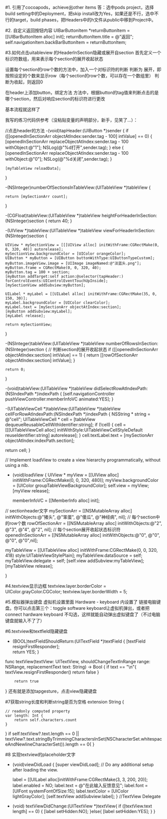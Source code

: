 #1. 引用了cocoapods，achieve出other items
  答：选中pods project，选择build setting中的Deployment，把skip install改为Yes，如果还是不行，选中不行的target，build phases，把Headers中的h文件从public中移到Project中。
  
#2. 自定义返回按钮内容
UIBarButtonItem *returnButtonItem = [[UIBarButtonItem alloc] init];
returnButtonItem.title = @"返回";
self.navigationItem.backBarButtonItem = returnButtonItem;

#3.如何点击uitableview 的HeaderInSection隐藏或展开自section
首先定义一个标识符数组，用来表示每个section的展开收起状态

设置每个section的row个数的方法中，加入一个对标识符的判断
判断为 展开，即按照设定的个数来显示row（每个section的row个数，可以存在一个数组里）
判断为收起，则返回0

在header上添加button，绑定方法
方法中，根据button的tag值来判断点击的是哪个section，然后对响应section的标识符进行更改

基本流程就这样了

我写的练习代码供参考（没粘贴变量的声明部分，新手，见笑了...）：

//点击header的方法
-(void)tapHeader:(UIButton *)sender
{
    if ([[openedInSectionArr objectAtIndex:sender.tag - 100] intValue] == 0) {
        [openedInSectionArr replaceObjectAtIndex:sender.tag - 100 withObject:@"1"];
        NSLog(@"%d打开",sender.tag);
    }
    else
    {
        [openedInSectionArr replaceObjectAtIndex:sender.tag - 100 withObject:@"0"];
        NSLog(@"%d关闭",sender.tag);
    }
    
    [myTableView reloadData];
}

-(NSInteger)numberOfSectionsInTableView:(UITableView *)tableView
{

    return [mySectionArr count];
}

-(CGFloat)tableView:(UITableView *)tableView heightForHeaderInSection:(NSInteger)section
{
    return 40;
}

-(UIView *)tableView:(UITableView *)tableView viewForHeaderInSection:(NSInteger)section
{
    
    UIView * mySectionView = [[[UIView alloc] initWithFrame:CGRectMake(0, 0, 320, 40)] autorelease];
    mySectionView.backgroundColor = [UIColor orangeColor];
    UIButton * myButton = [UIButton buttonWithType:UIButtonTypeCustom];
    myButton.imageView.image = [UIImage imageNamed:@"淡蓝头.png"];
    myButton.frame = CGRectMake(0, 0, 320, 40);
    myButton.tag = 100 + section;
    [myButton addTarget:self action:@selector(tapHeader:) forControlEvents:UIControlEventTouchUpInside];
    [mySectionView addSubview:myButton];
    
    UILabel * myLabel = [[UILabel alloc] initWithFrame:CGRectMake(35, 0, 150, 30)];
    myLabel.backgroundColor = [UIColor clearColor];
    myLabel.text = [mySectionArr objectAtIndex:section];
    [myButton addSubview:myLabel];
    [myLabel release];
    
    return mySectionView;
}

-(NSInteger)tableView:(UITableView *)tableView numberOfRowsInSection:(NSInteger)section
{
//    判断section的展开收起状态
    if ([[openedInSectionArr objectAtIndex:section] intValue] == 1) {
        return [[rowOfSectionArr objectAtIndex:section] intValue];
    }
    
    return 0;
}

-(void)tableView:(UITableView *)tableView didSelectRowAtIndexPath:(NSIndexPath *)indexPath
{
    [self.navigationController pushViewController:memberInfoVC animated:YES];
}

-(UITableViewCell *)tableView:(UITableView *)tableView cellForRowAtIndexPath:(NSIndexPath *)indexPath
{
    NSString * string = @"cell";
    UITableViewCell * cell = [tableView dequeueReusableCellWithIdentifier:string];
    if (!cell) {
        cell = [[[UITableViewCell alloc] initWithStyle:UITableViewCellStyleDefault reuseIdentifier:string] autorelease];
    }
    cell.textLabel.text = [mySectionArr objectAtIndex:indexPath.section];

return cell;
}



// Implement loadView to create a view hierarchy programmatically, without using a nib.
- (void)loadView
{
    UIView * myView = [[UIView alloc] initWithFrame:CGRectMake(0, 0, 320, 480)];
    myView.backgroundColor = [UIColor groupTableViewBackgroundColor];
    self.view = myView;
    [myView release];
    
    memberInfoVC = [[MemberInfo alloc] init];

//    sectionheader文字
    mySectionArr = [[NSMutableArray alloc] initWithObjects:@"猪头", @"笨蛋", @"傻瓜", @"神经病", nil];
//    每个section中的row个数
    rowOfSectionArr = [[NSMutableArray alloc] initWithObjects:@"2", @"3", @"4", @"2", nil];
//    每个section展开收起状态标识符
    openedInSectionArr = [[NSMutableArray alloc] initWithObjects:@"0", @"0", @"0", @"0",nil];

myTableView = [[UITableView alloc] initWithFrame:CGRectMake(0, 0, 320, 418) style:UITableViewStylePlain];
    myTableView.dataSource = self;
    myTableView.delegate = self;
    [self.view addSubview:myTableView];
    [myTableView release];

}

#4.textview显示边框
textview.layer.borderColor = UIColor.grayColor.CGColor;
textview.layer.borderWidth = 5; 

#5.模拟器弹出键盘
虚拟机设置里面 Hardware - keyboard 内设置了 链接电脑键盘。你可以点击第三个：toggle software keyboard让虚拟机弹出，或者把 connect hardware keyboard 不勾选，这样就能自动弹出虚拟键盘了（不过电脑键盘就输入不了了） 

#6.textview和textfield隐藏键盘
- (BOOL)textFieldShouldReturn:(UITextField *)textField
{
    [textField resignFirstResponder];    
    return YES;
}

func textView(textView: UITextView, shouldChangeTextInRange range: NSRange, replacementText text: String) -> Bool {
        if text == "\n"{
            textView.resignFirstResponder()
            return false
        }
        
        return true
}
还有就是添加tapgesture，点击view隐藏键盘

#7获取string长度和判断string是否为空格
extension String {
    
    // readonly computed property
    var length: Int {
        return self.characters.count
    }
}
if self.textView?.text.length == 0 || textView?.text.stringByTrimmingCharactersInSet(NSCharacterSet.whitespaceAndNewlineCharacterSet()).length == 0{
}

#8 实现textview的placeholder文字
- (void)viewDidLoad {
    [super viewDidLoad];
    // Do any additional setup after loading the view.
   
    label = [[UILabel alloc]initWithFrame:CGRectMake(3, 3, 200, 20)];
    label.enabled = NO;
    label.text = @"在此输入反馈意见";
    label.font =  [UIFont systemFontOfSize:15];
    label.textColor = [UIColor lightGrayColor];
    [self.textView addSubview:label];
}
//TextView Delegate
- (void) textViewDidChange:(UITextView *)textView{
    if ([textView.text length] == 0) {
        [label setHidden:NO];
    }else{
        [label setHidden:YES];
    }
}
